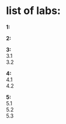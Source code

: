 # list of labs:
**1:**    
  
**2:**  
  
**3:**  
3.1  
3.2  
  
**4:**  
4.1  
4.2  
  
**5:**  
5.1  
5.2  
5.3